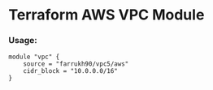 # Terraform AWS VPC Module

### Usage:
```
module "vpc" {
    source = "farrukh90/vpc5/aws"
    cidr_block = "10.0.0.0/16"
}
```